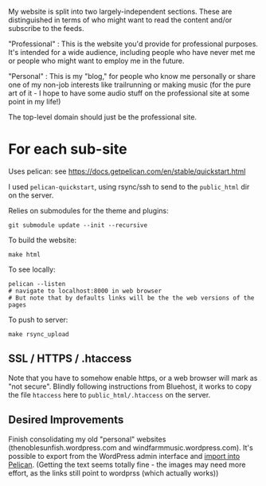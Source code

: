 My website is split into two largely-independent sections.
These are distinguished in terms of who might want to read the content and/or
subscribe to the feeds.

"Professional" : This is the website you'd provide for professional purposes.
It's intended for a wide audience, including people who have never met me
or people who might want to employ me in the future.

"Personal" : This is my "blog," for people who know me personally or share
one of my non-job interests like trailrunning or making music (for the pure
art of it - I hope to have some audio stuff on the professional site at
some point in my life!)

The top-level domain should just be the professional site.

# For each sub-site 

Uses pelican: see https://docs.getpelican.com/en/stable/quickstart.html

I used `pelican-quickstart`, using rsync/ssh to send to the `public_html` dir
on the server.

Relies on submodules for the theme and plugins:

    git submodule update --init --recursive

To build the website:

    make html

To see locally:

    pelican --listen
    # navigate to localhost:8000 in web browser
    # But note that by defaults links will be the the web versions of the pages

To push to server:

    make rsync_upload

## SSL / HTTPS / .htaccess

Note that you have to somehow enable https, or a web browser will mark as "not secure".
Blindly following instructions from Bluehost, it works to copy the file `htaccess` here
to `public_html/.htaccess` on the server.

## Desired Improvements

Finish consolidating my old "personal" websites (thenoblesunfish.wordpress.com and windfarmmusic.wordpress.com). It's possible to export from the WordPress admin interface and [import into Pelican](https://docs.getpelican.com/en/4.2.0/importer.html>).
(Getting the text seems totally fine - the images may need more effort, as the links still point to wordprss (which actually works))
